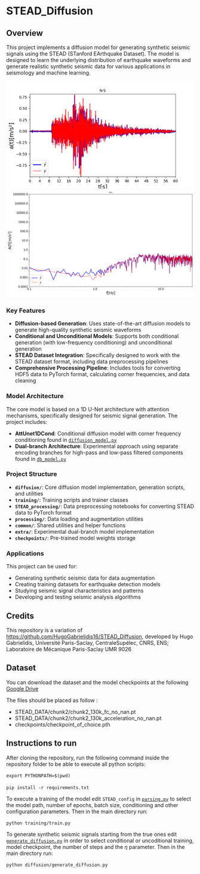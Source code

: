 # STEAD_Diffusion

## Overview

This project implements a diffusion model for generating synthetic seismic signals using the STEAD (STanford EArthquake Dataset). The model is designed to learn the underlying distribution of earthquake waveforms and generate realistic synthetic seismic data for various applications in seismology and machine learning.

![](Images/Amplitude_graph_34_N-S.png)
![](Images/Frequency_Spectrumloglog34_N-S.png)


### Key Features

- **Diffusion-based Generation**: Uses state-of-the-art diffusion models to generate high-quality synthetic seismic waveforms
- **Conditional and Unconditional Models**: Supports both conditional generation (with low-frequency conditioning) and unconditional generation
- **STEAD Dataset Integration**: Specifically designed to work with the STEAD dataset format, including data preprocessing pipelines
- **Comprehensive Processing Pipeline**: Includes tools for converting HDF5 data to PyTorch format, calculating corner frequencies, and data cleaning

### Model Architecture

The core model is based on a 1D U-Net architecture with attention mechanisms, specifically designed for seismic signal generation. The project includes:

- **AttUnet1DCond**: Conditional diffusion model with corner frequency conditioning found in [`diffusion_model.py`](./diffusion/diffusion_model.py)
- **Dual-branch Architecture**: Experimental approach using separate encoding branches for high-pass and low-pass filtered components found in [`db_model.py`](./extra/db_model.py)

### Project Structure

- **`diffusion/`**: Core diffusion model implementation, generation scripts, and utilities
- **`training/`**: Training scripts and trainer classes
- **`STEAD_processing/`**: Data preprocessing notebooks for converting STEAD data to PyTorch format
- **`processing/`**: Data loading and augmentation utilities
- **`common/`**: Shared utilities and helper functions
- **`extra/`**: Experimental dual-branch model implementation
- **`checkpoints/`**: Pre-trained model weights storage

### Applications

This project can be used for:
- Generating synthetic seismic data for data augmentation
- Creating training datasets for earthquake detection models
- Studying seismic signal characteristics and patterns
- Developing and testing seismic analysis algorithms

## Credits
This repository is a variation of https://github.com/HugoGabrielidis16/STEAD_Diffusion, developed by Hugo Gabrielidis, Université Paris-Saclay, CentraleSupélec, CNRS, ENS; Laboratoire de Mécanique Paris-Saclay UMR 9026

## Dataset
You can download the dataset and the model checkpoints at the following [Google Drive](https://drive.google.com/drive/folders/1ciVg-RmA0vIddHeFd3rlouY7UUrr7d51?usp=share_link)

The files should be placed as follow : 
- STEAD_DATA/chunk2/chunk2_130k_fc_no_nan.pt 
- STEAD_DATA/chunk2/chunk2_130k_acceleration_no_nan.pt 
- checkpoints/checkpoint_of_choice.pth  

## Instructions to run
After cloning the repository, run the following command inside the repository folder to be able to execute all python scripts:

    export PYTHONPATH=$(pwd)
    
    pip install -r requirements.txt

To execute a training of the model edit `STEAD_config` in [`parsing.py`](./parsing/parsing.py) to select the model path, number of epochs, batch size, conditioning and other configuration parameters. Then in the main directory run:

    python training/train.py

To generate synthetic seismic signals starting from the true ones edit [`generate_diffusion.py`](./diffusion/generate_diffusion.py) in order to select conditional or uncoditional training, model checkpoint, the number of steps and the $\eta$ parameter. Then in the main directory run:

    python diffusion/generate_diffusion.py


    
